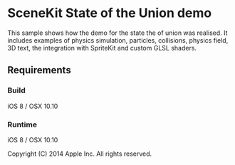 # SceneKit State of the Union demo

This sample shows how the demo for the state the of union was realised. It includes examples of physics simulation, particles, collisions, physics field, 3D text, the integration with SpriteKit and custom GLSL shaders.

## Requirements

### Build

iOS 8 / OSX 10.10

### Runtime

iOS 8 / OSX 10.10

Copyright (C) 2014 Apple Inc. All rights reserved.
